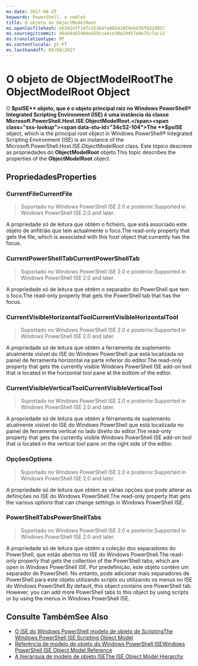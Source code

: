 ```yaml
---
ms.date: 2017-08-25
keywords: PowerShell, o cmdlet
title: O objeto de ObjectModelRoot
ms.openlocfilehash: eb3424ff147c35364fa08543d59ebd30f6d2d857
ms.sourcegitcommit: d6ab9ab5909ed59cce4ce30e29457e0e75c7ac12
ms.translationtype: MT
ms.contentlocale: pt-PT
ms.lasthandoff: 09/08/2017
---
```

# <a name="the-objectmodelroot-object"></a><span data-ttu-id="34c52-103">O objeto de ObjectModelRoot</span><span class="sxs-lookup"><span data-stu-id="34c52-103">The ObjectModelRoot Object</span></span>

<span data-ttu-id="34c52-104">O **$psISE** objeto, que é o objeto principal raiz no Windows PowerShell® Integrated Scripting Environment (ISE) é uma instância da classe Microsoft.PowerShell.Host.ISE.ObjectModelRoot.</span><span class="sxs-lookup"><span data-stu-id="34c52-104">The **$psISE** object, which is the principal root object in Windows PowerShell® Integrated Scripting Environment (ISE) is an instance of the Microsoft.PowerShell.Host.ISE.ObjectModelRoot class.</span></span>
<span data-ttu-id="34c52-105">Este tópico descreve as propriedades do **ObjectModelRoot** objeto.</span><span class="sxs-lookup"><span data-stu-id="34c52-105">This topic describes the properties of the **ObjectModelRoot** object.</span></span>

## <a name="properties"></a><span data-ttu-id="34c52-106">Propriedades</span><span class="sxs-lookup"><span data-stu-id="34c52-106">Properties</span></span>

### <a name="currentfile"></a><span data-ttu-id="34c52-107">CurrentFile</span><span class="sxs-lookup"><span data-stu-id="34c52-107">CurrentFile</span></span>

> <span data-ttu-id="34c52-108">Suportado no Windows PowerShell ISE 2.0 e posterior.</span><span class="sxs-lookup"><span data-stu-id="34c52-108">Supported in Windows PowerShell ISE 2.0 and later.</span></span> 

<span data-ttu-id="34c52-109">A propriedade só de leitura que obtém o ficheiro, que está associado este objeto de anfitrião que tem actualmente o foco.</span><span class="sxs-lookup"><span data-stu-id="34c52-109">The read-only property that gets the file, which is associated with this host object that currently has the focus.</span></span>

### <a name="currentpowershelltab"></a><span data-ttu-id="34c52-110">CurrentPowerShellTab</span><span class="sxs-lookup"><span data-stu-id="34c52-110">CurrentPowerShellTab</span></span>

> <span data-ttu-id="34c52-111">Suportado no Windows PowerShell ISE 2.0 e posterior.</span><span class="sxs-lookup"><span data-stu-id="34c52-111">Supported in Windows PowerShell ISE 2.0 and later.</span></span>

<span data-ttu-id="34c52-112">A propriedade só de leitura que obtém o separador do PowerShell que tem o foco.</span><span class="sxs-lookup"><span data-stu-id="34c52-112">The read-only property that gets the PowerShell tab that has the focus.</span></span>

### <a name="currentvisiblehorizontaltool"></a><span data-ttu-id="34c52-113">CurrentVisibleHorizontalTool</span><span class="sxs-lookup"><span data-stu-id="34c52-113">CurrentVisibleHorizontalTool</span></span>

> <span data-ttu-id="34c52-114">Suportado no Windows PowerShell ISE 2.0 e posterior.</span><span class="sxs-lookup"><span data-stu-id="34c52-114">Supported in Windows PowerShell ISE 2.0 and later.</span></span>

<span data-ttu-id="34c52-115">A propriedade só de leitura que obtém a ferramenta de suplemento atualmente visível do ISE do Windows PowerShell que está localizada no painel de ferramenta horizontal na parte inferior do editor.</span><span class="sxs-lookup"><span data-stu-id="34c52-115">The read-only property that gets the currently visible Windows PowerShell ISE add-on tool that is located in the horizontal tool pane at the bottom of the editor.</span></span>

### <a name="currentvisibleverticaltool"></a><span data-ttu-id="34c52-116">CurrentVisibleVerticalTool</span><span class="sxs-lookup"><span data-stu-id="34c52-116">CurrentVisibleVerticalTool</span></span>

> <span data-ttu-id="34c52-117">Suportado no Windows PowerShell ISE 2.0 e posterior.</span><span class="sxs-lookup"><span data-stu-id="34c52-117">Supported in Windows PowerShell ISE 2.0 and later.</span></span> 

<span data-ttu-id="34c52-118">A propriedade só de leitura que obtém a ferramenta de suplemento atualmente visível do ISE do Windows PowerShell que está localizada no painel de ferramenta vertical no lado direito do editor.</span><span class="sxs-lookup"><span data-stu-id="34c52-118">The read-only property that gets the currently visible Windows PowerShell ISE add-on tool that is located in the vertical tool pane on the right side of the editor.</span></span>

### <a name="options"></a><span data-ttu-id="34c52-119">Opções</span><span class="sxs-lookup"><span data-stu-id="34c52-119">Options</span></span>

> <span data-ttu-id="34c52-120">Suportado no Windows PowerShell ISE 2.0 e posterior.</span><span class="sxs-lookup"><span data-stu-id="34c52-120">Supported in Windows PowerShell ISE 2.0 and later.</span></span> 

<span data-ttu-id="34c52-121">A propriedade só de leitura que obtém as várias opções que pode alterar as definições no ISE do Windows PowerShell.</span><span class="sxs-lookup"><span data-stu-id="34c52-121">The read-only property that gets the various options that can change settings in Windows PowerShell ISE.</span></span>

### <a name="powershelltabs"></a><span data-ttu-id="34c52-122">PowerShellTabs</span><span class="sxs-lookup"><span data-stu-id="34c52-122">PowerShellTabs</span></span>

> <span data-ttu-id="34c52-123">Suportado no Windows PowerShell ISE 2.0 e posterior.</span><span class="sxs-lookup"><span data-stu-id="34c52-123">Supported in Windows PowerShell ISE 2.0 and later.</span></span> 

<span data-ttu-id="34c52-124">A propriedade só de leitura que obtém a coleção dos separadores do PowerShell, que estão abertos no ISE do Windows PowerShell.</span><span class="sxs-lookup"><span data-stu-id="34c52-124">The read-only property that gets the collection of the PowerShell tabs, which are open in Windows PowerShell ISE.</span></span> <span data-ttu-id="34c52-125">Por predefinição, este objeto contém um separador de PowerShell. No entanto, pode adicionar mais separadores de PowerShell para este objeto utilizando scripts ou utilizando os menus no ISE do Windows PowerShell.</span><span class="sxs-lookup"><span data-stu-id="34c52-125">By default, this object contains one PowerShell tab. However, you can add more PowerShell tabs to this object by using scripts or by using the menus in Windows PowerShell ISE.</span></span>

## <a name="see-also"></a><span data-ttu-id="34c52-126">Consulte Também</span><span class="sxs-lookup"><span data-stu-id="34c52-126">See Also</span></span>

- [<span data-ttu-id="34c52-127">O ISE do Windows PowerShell modelo de objeto de Scripting</span><span class="sxs-lookup"><span data-stu-id="34c52-127">The Windows PowerShell ISE Scripting Object Model</span></span>](The-Windows-PowerShell-ISE-Scripting-Object-Model.md)
- [<span data-ttu-id="34c52-128">Referência de modelo de objeto do Windows PowerShell ISE</span><span class="sxs-lookup"><span data-stu-id="34c52-128">Windows PowerShell ISE Object Model Reference</span></span>](Windows-PowerShell-ISE-Object-Model-Reference.md)
- [<span data-ttu-id="34c52-129">A hierarquia de modelo de objeto ISE</span><span class="sxs-lookup"><span data-stu-id="34c52-129">The ISE Object Model Hierarchy</span></span>](The-ISE-Object-Model-Hierarchy.md)
